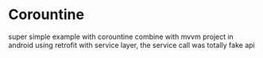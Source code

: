 # Corountine
super simple example with corountine combine with mvvm project in android
using retrofit with service layer, the service call was totally fake api 
